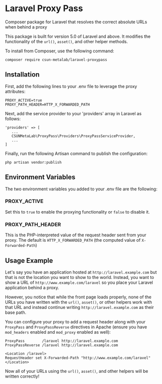 # Laravel Proxy Pass
Composer package for Laravel that resolves the correct absolute URLs when behind a proxy

This package is built for version 5.0 of Laravel and above. It modifies the functionality
of the `url()`, `asset()`, and other helper methods.

To install from Composer, use the following command:

```
composer require csun-metalab/laravel-proxypass
```

## Installation

First, add the following lines to your .env file to leverage the proxy attributes:

```
PROXY_ACTIVE=true
PROXY_PATH_HEADER=HTTP_X_FORWARDED_PATH
```

Next, add the service provider to your 'providers' array in Laravel as follows:

```
'providers' => [
   ...
   CSUNMetaLab\ProxyPass\Providers\ProxyPassServiceProvider,
   ...
]
```

Finally, run the following Artisan command to publish the configuration:

```
php artisan vendor:publish
```

## Environment Variables

The two environment variables you added to your .env file are the following:

### PROXY_ACTIVE

Set this to `true` to enable the proxying functionality or `false` to disable it.

### PROXY_PATH_HEADER

This is the PHP-interpreted value of the request header sent from your proxy. The
default is `HTTP_X_FORWARDED_PATH` (the computed value of `X-Forwarded-Path`)

## Usage Example

Let's say you have an application hosted at `http://laravel.example.com` but that is
not the location you want to show to the world. Instead, you want to show a URL of
`http://www.example.com/laravel` so you place your Laravel application behind a proxy.

However, you notice that while the front page loads properly, none of the URLs you
have written with the `url()`, `asset()`, or other helpers work with that URL and instead
continue writing `http://laravel.example.com` as their base path.

You can configure your proxy to add a request header along with your `ProxyPass` and
`ProxyPassReverse` directives in Apache (ensure you have `mod_headers` enabled and
`mod_proxy` enabled as well):

```
ProxyPass        /laravel http://laravel.example.com
ProxyPassReverse /laravel http://laravel.example.com

<Location /laravel>
RequestHeader set X-Forwarded-Path "http://www.example.com/laravel"
</Location>
```

Now all of your URLs using the `url()`, `asset()`, and other helpers will be written
correctly!
